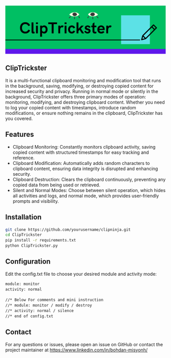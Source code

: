 ![ClipTrickster](ClipTrickster.png)
## ClipTrickster
It is a multi-functional clipboard monitoring and modification tool that runs in the background, saving, modifying, or destroying copied content for increased security and privacy.
Running in normal mode or silently in the background, ClipTrickster offers three primary modes of operation: monitoring, modifying, and destroying clipboard content. Whether you need to log your copied content with timestamps, introduce random modifications, or ensure nothing remains in the clipboard, ClipTrickster has you covered.

## Features
- Clipboard Monitoring: Constantly monitors clipboard activity, saving copied content with structured timestamps for easy tracking and reference.
- Clipboard Modification: Automatically adds random characters to clipboard content, ensuring data integrity is disrupted and enhancing security.
- Clipboard Destruction: Clears the clipboard continuously, preventing any copied data from being used or retrieved.
- Silent and Normal Modes: Choose between silent operation, which hides all activities and logs, and normal mode, which provides user-friendly prompts and visibility.

## Installation
```bash
git clone https://github.com/yourusername/clipninja.git
cd ClipTrickster
pip install -r requirements.txt
python ClipTrickster.py
```

## Configuration
Edit the config.txt file to choose your desired module and activity mode:
```bash
module: monitor
activity: normal

//* Below For comments and mini instruction
//* module: monitor / modify / destroy
//* activity: normal / silence
//* end of config.txt
```

## Contact
For any questions or issues, please open an issue on GitHub or contact the project maintainer at https://www.linkedin.com/in/bohdan-misyonh/
